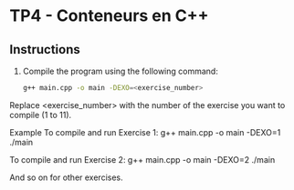# TP4 - Conteneurs en C++

## Instructions

1. Compile the program using the following command:
   ```bash
   g++ main.cpp -o main -DEXO=<exercise_number>
Replace <exercise_number> with the number of the exercise you want to compile (1 to 11).

Example
To compile and run Exercise 1:
g++ main.cpp -o main -DEXO=1
./main


To compile and run Exercise 2:
g++ main.cpp -o main -DEXO=2
./main


And so on for other exercises.
